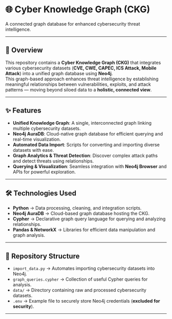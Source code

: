 # 🌐 Cyber Knowledge Graph (CKG)
A connected graph database for enhanced cybersecurity threat intelligence.

---

## 🌟 Overview
This repository contains a **Cyber Knowledge Graph (CKG)** that integrates various cybersecurity datasets (**CVE, CWE, CAPEC, ICS Attack, Mobile Attack**) into a unified graph database using **Neo4j**.  
This graph-based approach enhances threat intelligence by establishing meaningful relationships between vulnerabilities, exploits, and attack patterns — moving beyond siloed data to a **holistic, connected view**.

---

## ✨ Features
- **Unified Knowledge Graph**: A single, interconnected graph linking multiple cybersecurity datasets.  
- **Neo4j AuraDB**: Cloud-native graph database for efficient querying and real-time visualization.  
- **Automated Data Import**: Scripts for converting and importing diverse datasets with ease.  
- **Graph Analytics & Threat Detection**: Discover complex attack paths and detect threats using relationships.  
- **Querying & Visualization**: Seamless integration with **Neo4j Browser** and APIs for powerful exploration.  

---

## 🛠️ Technologies Used
- **Python** → Data processing, cleaning, and integration scripts.  
- **Neo4j AuraDB** → Cloud-based graph database hosting the CKG.  
- **Cypher** → Declarative graph query language for querying and analyzing relationships.  
- **Pandas & NetworkX** → Libraries for efficient data manipulation and graph analysis.  

---

## 📂 Repository Structure
- `import_data.py` → Automates importing cybersecurity datasets into Neo4j.  
- `graph_queries.cypher` → Collection of useful Cypher queries for analysis.  
- `data/` → Directory containing raw and processed cybersecurity datasets.  
- `.env` → Example file to securely store Neo4j credentials (**excluded for security**).  

---

